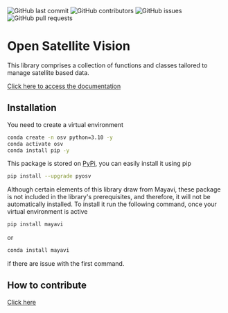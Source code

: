 ![GitHub last commit](https://img.shields.io/github/last-commit/alessandrosebastianelli/opensv?style=flat-square)
![GitHub contributors](https://img.shields.io/github/contributors/alessandrosebastianelli/opensv?style=flat-square)
![GitHub issues](https://img.shields.io/github/issues/alessandrosebastianelli/opensv?style=flat-square)
![GitHub pull requests](https://img.shields.io/github/issues-pr/alessandrosebastianelli/opensv?style=flat-square)

# Open Satellite Vision

This library comprises a collection of functions and classes tailored to manage satellite based data.

<a class="btn btn-success" href="https://alessandrosebastianelli.github.io/opensv/pyosv.html" target="_blank">Click here to access the documentation</a>

## Installation

You need to create a virtual environment

```bash
conda create -n osv python=3.10 -y
conda activate osv
conda install pip -y
```

This package is stored on [PyPi](https://pypi.org/project/pyosv/), you can easily install it using pip

```bash
pip install --upgrade pyosv
```

Although certain elements of this library draw from Mayavi, these package is not included in the library's prerequisites, and therefore, it will not be automatically installed. To install it run the following command, once your virtual environment is active

```bash
pip install mayavi
```

or 

```bash
conda install mayavi
```
if there are issue with the first command.

## How to contribute

[Click here](https://github.com/alessandrosebastianelli/opensv/issues/2)